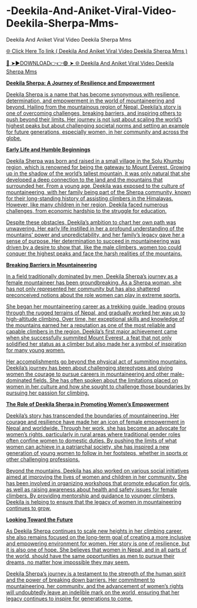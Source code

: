# -Deekila-And-Aniket-Viral-Video-Deekila-Sherpa-Mms-
 Deekila And Aniket Viral Video Deekila Sherpa Mms 

<a href="https://cloudmedia24.com/fewfr323"> 🌐 Click Here To link ( Deekila And Aniket Viral Video Deekila Sherpa Mms )

🔴 ➤►DOWNLOAD👉👉🟢 ➤  <a href="https://cloudmedia24.com/fewfr323"> 🌐  Deekila And Aniket Viral Video Deekila Sherpa Mms 

**Deekila Sherpa: A Journey of Resilience and Empowerment**

Deekila Sherpa is a name that has become synonymous with resilience, determination, and empowerment in the world of mountaineering and beyond. Hailing from the mountainous region of Nepal, Deekila’s story is one of overcoming challenges, breaking barriers, and inspiring others to push beyond their limits. Her journey is not just about scaling the world’s highest peaks but about challenging societal norms and setting an example for future generations, especially women, in her community and across the globe.

**Early Life and Humble Beginnings**

Deekila Sherpa was born and raised in a small village in the Solu Khumbu region, which is renowned for being the gateway to Mount Everest. Growing up in the shadow of the world’s tallest mountain, it was only natural that she developed a deep connection to the land and the mountains that surrounded her. From a young age, Deekila was exposed to the culture of mountaineering, with her family being part of the Sherpa community, known for their long-standing history of assisting climbers in the Himalayas. However, like many children in her region, Deekila faced numerous challenges, from economic hardship to the struggle for education. 

Despite these obstacles, Deekila’s ambition to chart her own path was unwavering. Her early life instilled in her a profound understanding of the mountains' power and unpredictability, and her family’s legacy gave her a sense of purpose. Her determination to succeed in mountaineering was driven by a desire to show that, like the male climbers, women too could conquer the highest peaks and face the harsh realities of the mountains.

**Breaking Barriers in Mountaineering**

In a field traditionally dominated by men, Deekila Sherpa’s journey as a female mountaineer has been groundbreaking. As a Sherpa woman, she has not only represented her community but has also shattered preconceived notions about the role women can play in extreme sports. 

She began her mountaineering career as a trekking guide, leading groups through the rugged terrains of Nepal, and gradually worked her way up to high-altitude climbing. Over time, her exceptional skills and knowledge of the mountains earned her a reputation as one of the most reliable and capable climbers in the region. Deekila’s first major achievement came when she successfully summited Mount Everest, a feat that not only solidified her status as a climber but also made her a symbol of inspiration for many young women.

Her accomplishments go beyond the physical act of summiting mountains. Deekila’s journey has been about challenging stereotypes and giving women the courage to pursue careers in mountaineering and other male-dominated fields. She has often spoken about the limitations placed on women in her culture and how she sought to challenge those boundaries by pursuing her passion for climbing.

**The Role of Deekila Sherpa in Promoting Women’s Empowerment**

Deekila’s story has transcended the boundaries of mountaineering. Her courage and resilience have made her an icon of female empowerment in Nepal and worldwide. Through her work, she has become an advocate for women’s rights, particularly in rural areas where traditional gender roles often confine women to domestic duties. By pushing the limits of what women can achieve in a patriarchal society, she has inspired a new generation of young women to follow in her footsteps, whether in sports or other challenging professions.

Beyond the mountains, Deekila has also worked on various social initiatives aimed at improving the lives of women and children in her community. She has been involved in organizing workshops that promote education for girls, as well as raising awareness about health and safety issues for female climbers. By providing mentorship and guidance to younger climbers, Deekila is helping to ensure that the legacy of women in mountaineering continues to grow.

**Looking Toward the Future**

As Deekila Sherpa continues to scale new heights in her climbing career, she also remains focused on the long-term goal of creating a more inclusive and empowering environment for women. Her story is one of resilience, but it is also one of hope. She believes that women in Nepal, and in all parts of the world, should have the same opportunities as men to pursue their dreams, no matter how impossible they may seem.

Deekila Sherpa’s journey is a testament to the strength of the human spirit and the power of breaking down barriers. Her commitment to mountaineering, her community, and the advancement of women’s rights will undoubtedly leave an indelible mark on the world, ensuring that her legacy continues to inspire for generations to come.
